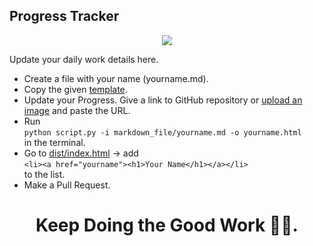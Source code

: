 ## Progress Tracker

<p align="center">
  <img src="https://cdn.theatlantic.com/media/files/2022/progress/progress-share.png" />
</p>

Update your daily work details here.
- Create a file with your name (yourname.md).
- Copy the given [template](https://github.com/FOSS-Community/progress-tracker/blob/main/template.md).
- Update your Progress. Give a link to GitHub repository or [upload an image](https://imgbb.com/) and paste the URL.
- Run <br> `python script.py -i markdown_file/yourname.md -o yourname.html` <br> in the terminal.
- Go to [dist/index.html](https://github.com/FOSS-Community/progress-tracker/blob/main/dist/index.html#L40) -> add <br>       `<li><a href="yourname"><h1>Your Name</h1></a></li>` <br>to the list.
- Make a Pull Request.
<center>
<h1> Keep Doing the Good Work ✌🏻.
</center>

